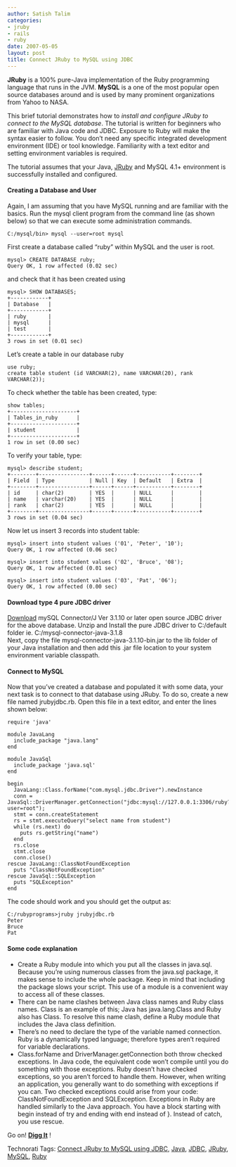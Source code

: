 ```yaml
---
author: Satish Talim
categories:
- jruby
- rails
- ruby
date: 2007-05-05
layout: post
title: Connect JRuby to MySQL using JDBC
---
```


**JRuby** is a 100% pure-Java implementation of the Ruby programming
language that runs in the JVM. **MySQL** is a one of the most popular
open source databases around and is used by many prominent organizations
from Yahoo to NASA.<!--more-->

This brief tutorial demonstrates how to *install and configure JRuby to
connect to the MySQL database*. The tutorial is written for beginners
who are familiar with Java code and JDBC. Exposure to Ruby will make the
syntax easier to follow. You don’t need any specific integrated
development environment (IDE) or tool knowledge. Familiarity with a text
editor and setting environment variables is required.

The tutorial assumes that your Java,
[JRuby](http://rubylearning.com/blog/2007/04/27/jruby-caffeinated-ruby/)
and MySQL 4.1+ environment is successfully installed and configured.

#### Creating a Database and User

Again, I am assuming that you have MySQL running and are familiar with
the basics. Run the mysql client program from the command line (as shown
below) so that we can execute some administration commands.

    C:/mysql/bin> mysql --user=root mysql

First create a database called “ruby” within MySQL and the user is root.

    mysql> CREATE DATABASE ruby;
    Query OK, 1 row affected (0.02 sec)

and check that it has been created using

    mysql> SHOW DATABASES;
    +------------+
    | Database   |
    +------------+
    | ruby       |
    | mysql      |
    | test       |
    +------------+
    3 rows in set (0.01 sec)

Let’s create a table in our database ruby

    use ruby;
    create table student (id VARCHAR(2), name VARCHAR(20), rank VARCHAR(2));

To check whether the table has been created, type:

    show tables;
    +---------------------+
    | Tables_in_ruby      |
    +---------------------+
    | student             |
    +---------------------+
    1 row in set (0.00 sec)

To verify your table, type:

    mysql> describe student;
    +--------+----------------+------+------+-----------+--------+
    | Field  | Type           | Null | Key  | Default   | Extra  |
    +--------+----------------+------+------+-----------+--------+
    | id     | char(2)        | YES  |      | NULL      |        |
    | name   | varchar(20)    | YES  |      | NULL      |        |
    | rank   | char(2)        | YES  |      | NULL      |        |
    +--------+----------------+------+------+-----------+--------+
    3 rows in set (0.04 sec)

Now let us insert 3 records into student table:

    mysql> insert into student values ('01', 'Peter', '10');
    Query OK, 1 row affected (0.06 sec)

    mysql> insert into student values ('02', 'Bruce', '08');
    Query OK, 1 row affected (0.01 sec)

    mysql> insert into student values ('03', 'Pat', '06');
    Query OK, 1 row affected (0.00 sec)

#### Download type 4 pure JDBC driver

[Download](http://dev.mysql.com/get/Downloads/Connector-J/mysql-connector-java-3.1.10.zip/from/pick)
mySQL Connector/J Ver 3.1.10 or later open source JDBC driver for the
above database. Unzip and Install the pure JDBC driver to C:/default
folder ie. C:/mysql-connector-java-3.1.8\
Next, copy the file mysql-connector-java-3.1.10-bin.jar to the lib
folder of your Java installation and then add this .jar file location to
your system environment variable classpath.

#### Connect to MySQL

Now that you’ve created a database and populated it with some data, your
next task is to connect to that database using JRuby. To do so, create a
new file named jrubyjdbc.rb. Open this file in a text editor, and enter
the lines shown below:

    require 'java'

    module JavaLang
      include_package "java.lang"
    end

    module JavaSql
      include_package 'java.sql'
    end

    begin
      JavaLang::Class.forName("com.mysql.jdbc.Driver").newInstance
      conn = JavaSql::DriverManager.getConnection("jdbc:mysql://127.0.0.1:3306/ruby?user=root");
      stmt = conn.createStatement
      rs = stmt.executeQuery("select name from student")
      while (rs.next) do
        puts rs.getString("name")
      end
      rs.close
      stmt.close
      conn.close()
    rescue JavaLang::ClassNotFoundException
      puts "ClassNotFoundException"
    rescue JavaSql::SQLException
      puts "SQLException"
    end

The code should work and you should get the output as:

    C:/rubyprograms>jruby jrubyjdbc.rb
    Peter
    Bruce
    Pat

#### Some code explanation

-   Create a Ruby module into which you put all the classes in java.sql.
    Because you’re using numerous classes from the java.sql package, it\
     makes sense to include the whole package. Keep in mind that
    including the package slows your script. This use of a module is a
    convenient way to access all of these classes.
-   There can be name clashes between Java class names and Ruby class
    names. Class is an example of this; Java has java.lang.Class and
    Ruby also has Class. To resolve this name clash, define a Ruby
    module that includes the Java class definition.
-   There’s no need to declare the type of the variable named
    connection. Ruby is a dynamically typed language; therefore types
    aren’t required for variable declarations.
-   Class.forName and DriverManager.getConnection both throw checked
    exceptions. In Java code, the equivalent code won’t compile until
    you do something with those exceptions. Ruby doesn’t have checked
    exceptions, so you aren’t forced to handle them. However, when
    writing an application, you generally want to do something with
    exceptions if you can. Two checked exceptions could arise from your
    code: ClassNotFoundException and SQLException. Exceptions in Ruby
    are handled similarly to the Java approach. You have a block
    starting with begin instead of try and ending with end instead of }.
    Instead of catch, you use rescue.

Go on! **[Digg
It](http://digg.com/programming/Connect_JRuby_to_MySQL_using_JDBC)** !

Technorati Tags: [Connect JRuby to MySQL using
JDBC](http://technorati.com/tag/Connect+JRuby+to+MySQL+using+JDBC),
[Java](http://technorati.com/tag/Java),
[JDBC](http://technorati.com/tag/JDBC),
[JRuby](http://technorati.com/tag/JRuby),
[MySQL](http://technorati.com/tag/MySQL),
[Ruby](http://technorati.com/tag/Ruby)
